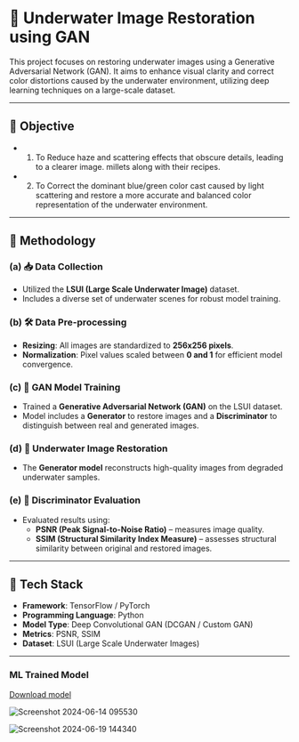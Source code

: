 # 🌊 Underwater Image Restoration using GAN

This project focuses on restoring underwater images using a Generative Adversarial Network (GAN). It aims to enhance visual clarity and correct color distortions caused by the underwater environment, utilizing deep learning techniques on a large-scale dataset.

---

## 🎯 Objective

- 1. To Reduce haze and scattering effects that obscure details, leading to a clearer image. millets along with their recipes.
- 2. To Correct the dominant blue/green color cast caused by light scattering and restore a more accurate and balanced color representation of the underwater environment.
---

## 🧪 Methodology

### (a) 📥 Data Collection
- Utilized the **LSUI (Large Scale Underwater Image)** dataset.
- Includes a diverse set of underwater scenes for robust model training.

### (b) 🛠️ Data Pre-processing
- **Resizing**: All images are standardized to **256x256 pixels**.
- **Normalization**: Pixel values scaled between **0 and 1** for efficient model convergence.

### (c) 🤖 GAN Model Training
- Trained a **Generative Adversarial Network (GAN)** on the LSUI dataset.
- Model includes a **Generator** to restore images and a **Discriminator** to distinguish between real and generated images.

### (d) 🎨 Underwater Image Restoration
- The **Generator model** reconstructs high-quality images from degraded underwater samples.

### (e) 🧠 Discriminator Evaluation
- Evaluated results using:
  - **PSNR (Peak Signal-to-Noise Ratio)** – measures image quality.
  - **SSIM (Structural Similarity Index Measure)** – assesses structural similarity between original and restored images.

---

## 🧰 Tech Stack

- **Framework**: TensorFlow / PyTorch
- **Programming Language**: Python
- **Model Type**: Deep Convolutional GAN (DCGAN / Custom GAN)
- **Metrics**: PSNR, SSIM
- **Dataset**: LSUI (Large Scale Underwater Images)

---

### ML Trained Model

[Download model]( https://drive.google.com/drive/folders/1vDQxhgS__UYpDrCnZim67fpTNs5V7YqE?usp=drive_link)


![Screenshot 2024-06-14 095530](https://github.com/user-attachments/assets/7a5ff04b-21b6-43bc-866c-2b5090b0421a)

![Screenshot 2024-06-19 144340](https://github.com/user-attachments/assets/4fb6affb-93da-45bd-9beb-81f18a6668c5)

